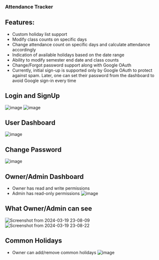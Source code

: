 ### Attendance Tracker

## Features:
- Custom holiday list support
- Modify class counts on specific days
- Change attendance count on specific days and calculate attendance accordingly
- Indication of available holidays based on the date range
- Ability to modify semester end date and class counts
- Change/Forgot password support along with Google OAuth 
- Currently, initial sign-up is supported only by Google OAuth to protect against spam. Later, one can set their password from the dashboard to avoid Google sign-in every time

## Login and SignUp 
![image](https://github.com/UdaySagar-Git/AttendanceTracker/assets/111575806/6d865091-009a-4da6-8b97-b139ed38e501)
![image](https://github.com/UdaySagar-Git/AttendanceTracker/assets/111575806/49b0267a-14d7-40fd-ad61-5118384ba9e5)

## User Dashboard
![image](https://github.com/UdaySagar-Git/AttendanceTracker/assets/111575806/a5c9b811-58de-40fb-bdd0-a552fee04044)

## Change Password
![image](https://github.com/UdaySagar-Git/AttendanceTracker/assets/111575806/d31ee7d6-333a-47be-98d4-58e38d2449c7)

## Owner/Admin Dashboard
- Owner has read and write permissions
- Admin has read-only permissions
![image](https://github.com/UdaySagar-Git/AttendanceTracker/assets/111575806/3799b2b4-1dfe-40ae-a664-2582e4af9ead)

## What Owner/Admin can see
![Screenshot from 2024-03-19 23-08-09](https://github.com/UdaySagar-Git/AttendanceTracker/assets/111575806/2fe8ba34-7db4-4a92-aaf8-9b1c3d755162)
![Screenshot from 2024-03-19 23-08-22](https://github.com/UdaySagar-Git/AttendanceTracker/assets/111575806/871e40fb-6940-4d20-9dc7-225cf5ab5e74)

## Common Holidays
- Owner can add/remove common holidays
![image](https://github.com/UdaySagar-Git/AttendanceTracker/assets/111575806/cd5bc21e-15eb-45e6-b7bc-8e48eaaf5a0b)
